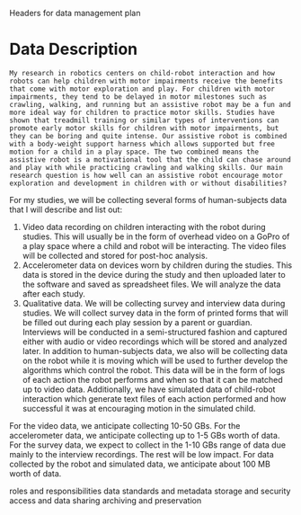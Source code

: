 Headers for data management plan

# Data Description

	My research in robotics centers on child-robot interaction and how robots can help children with motor impairments receive the benefits that come with motor exploration and play. For children with motor impairments, they tend to be delayed in motor milestones such as crawling, walking, and running but an assistive robot may be a fun and more ideal way for children to practice motor skills. Studies have shown that treadmill training or similar types of interventions can promote early motor skills for children with motor impairments, but they can be boring and quite intense. Our assistive robot is combined with a body-weight support harness which allows supported but free motion for a child in a play space. The two combined means the assistive robot is a motivational tool that the child can chase around and play with while practicing crawling and walking skills. Our main research question is how well can an assistive robot encourage motor exploration and development in children with or without disabilities?

  For my studies, we will be collecting several forms of human-subjects data that I will describe and list out:
1.	Video data recording on children interacting with the robot during studies. This will usually be in the form of overhead video on a GoPro of a play space where a child and robot will be interacting. The video files will be collected and stored for post-hoc analysis. 
2.	Accelerometer data on devices worn by children during the studies. This data is stored in the device during the study and then uploaded later to the software and saved as spreadsheet files. We will analyze the data after each study. 
3.	Qualitative data. We will be collecting survey and interview data during studies. We will collect survey data in the form of printed forms that will be filled out during each play session by a parent or guardian. Interviews will be conducted in a semi-structured fashion and captured either with audio or video recordings which will be stored and analyzed later. 
  In addition to human-subjects data, we also will be collecting data on the robot while it is moving which will be used to further develop the algorithms which control the robot. This data will be in the form of logs of each action the robot performs and when so that it can be matched up to video data. Additionally, we have simulated data of child-robot interaction which generate text files of each action performed and how successful it was at encouraging motion in the simulated child.

For the video data, we anticipate collecting 10-50 GBs.
For the accelerometer data, we anticipate collecting up to 1-5 GBs worth of data.
For the survey data, we expect to collect in the 1-10 GBs range of data due mainly to the interview recordings. The rest will be low impact.
For data collected by the robot and simulated data, we anticipate about 100 MB worth of data.

roles and responsibilities
data standards and metadata
storage and security
access and data sharing
archiving and preservation
